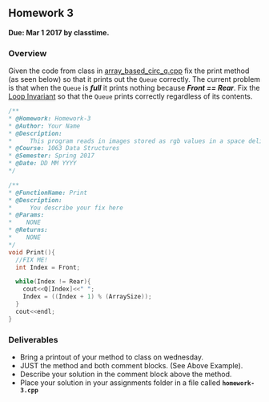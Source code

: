 ## Homework 3
**Due: Mar 1 2017 by classtime.**


### Overview
Given the code from class in [array_based_circ_q.cpp](./array_based_circ_q.cpp) fix the print method (as seen below) so that 
it prints out the `Queue` correctly. The current problem is that when the `Queue` is ***full*** it prints nothing because 
***Front == Rear***. Fix the [Loop Invariant](https://en.wikipedia.org/wiki/Loop_invariant) so that the `Queue` prints correctly
regardless of its contents.

```cpp
/**
* @Homework: Homework-3
* @Author: Your Name 
* @Description: 
*     This program reads in images stored as rgb values in a space delimited file format.
* @Course: 1063 Data Structures
* @Semester: Spring 2017
* @Date: DD MM YYYY
*/

/**
* @FunctionName: Print
* @Description: 
*     You describe your fix here
* @Params:
*    NONE
* @Returns:
*    NONE
*/
void Print(){
  //FIX ME!
  int Index = Front;

  while(Index != Rear){
    cout<<Q[Index]<<" ";
    Index = ((Index + 1) % (ArraySize));
  }
  cout<<endl;
}
```

### Deliverables

- Bring a printout of your method to class on wednesday. 
- JUST the method and both comment blocks. (See Above Example).
- Describe your solution in the comment block above the method.
- Place your solution in your assignments folder in a file called **`homework-3.cpp`**
  
